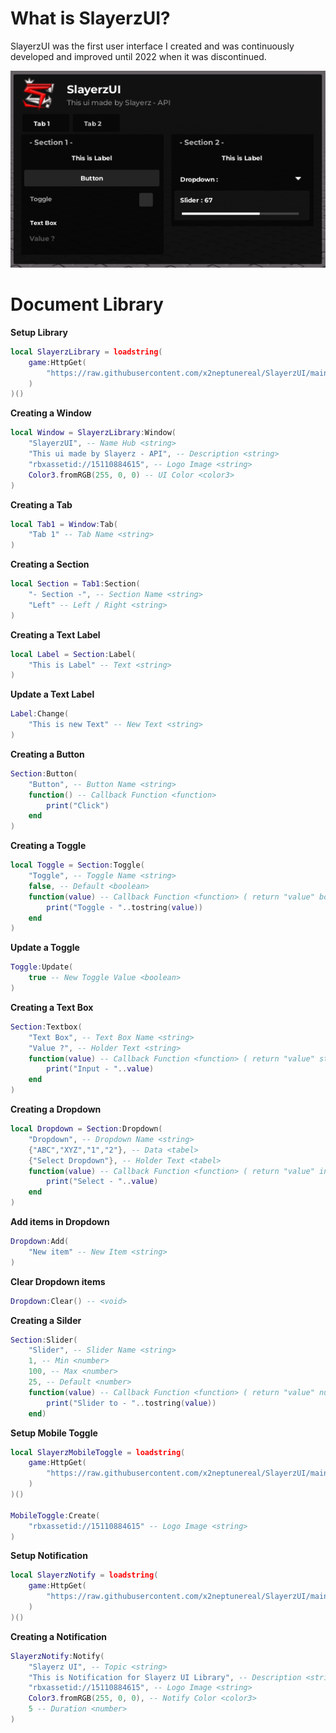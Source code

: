 # What is SlayerzUI?
SlayerzUI was the first user interface I created and was continuously developed and improved until 2022 when it was discontinued.

![Example](https://github.com/x2neptunereal/SlayerzUI/blob/main/Example.png)
# Document Library
**Setup Library**
```lua
local SlayerzLibrary = loadstring(
    game:HttpGet(
        "https://raw.githubusercontent.com/x2neptunereal/SlayerzUI/main/Source/Library.lua"
    )
)()
```
**Creating a Window**
```lua
local Window = SlayerzLibrary:Window(
    "SlayerzUI", -- Name Hub <string>
    "This ui made by Slayerz - API", -- Description <string>
    "rbxassetid://15110884615", -- Logo Image <string>
    Color3.fromRGB(255, 0, 0) -- UI Color <color3>
)
```
**Creating a Tab**
```lua
local Tab1 = Window:Tab(
    "Tab 1" -- Tab Name <string>
)
```
**Creating a Section**
```lua
local Section = Tab1:Section(
    "- Section -", -- Section Name <string>
    "Left" -- Left / Right <string>
)
```
**Creating a Text Label**
```lua
local Label = Section:Label(
    "This is Label" -- Text <string>
)
```
**Update a Text Label**
```lua
Label:Change(
    "This is new Text" -- New Text <string>
)
```
**Creating a Button**
```lua
Section:Button(
    "Button", -- Button Name <string>
    function() -- Callback Function <function>
        print("Click")
    end
)
```
**Creating a Toggle**
```lua
local Toggle = Section:Toggle(
    "Toggle", -- Toggle Name <string>
    false, -- Default <boolean>
    function(value) -- Callback Function <function> ( return "value" boolean )
        print("Toggle - "..tostring(value))
    end
)
```
**Update a Toggle**
```lua
Toggle:Update(
    true -- New Toggle Value <boolean>
)
```
**Creating a Text Box**
```lua
Section:Textbox(
    "Text Box", -- Text Box Name <string>
    "Value ?", -- Holder Text <string>
    function(value) -- Callback Function <function> ( return "value" string )
        print("Input - "..value)
    end
)
```
**Creating a Dropdown**
```lua
local Dropdown = Section:Dropdown(
    "Dropdown", -- Dropdown Name <string>
    {"ABC","XYZ","1","2"}, -- Data <tabel>
    {"Select Dropdown"}, -- Holder Text <tabel>
    function(value) -- Callback Function <function> ( return "value" index in tabel )
        print("Select - "..value)
    end
)
```
**Add items in Dropdown**
```lua
Dropdown:Add(
    "New item" -- New Item <string>
)
```
**Clear Dropdown items**
```lua
Dropdown:Clear() -- <void>
```
**Creating a Silder**
```lua
Section:Slider(
    "Slider", -- Slider Name <string>
    1, -- Min <number>
    100, -- Max <number>
    25, -- Default <number>
    function(value) -- Callback Function <function> ( return "value" number )
        print("Slider to - "..tostring(value))
    end)
```
**Setup Mobile Toggle**
```lua
local SlayerzMobileToggle = loadstring(
    game:HttpGet(
        "https://raw.githubusercontent.com/x2neptunereal/SlayerzUI/main/Source/MobileToggle.lua"
    )
)()

MobileToggle:Create(
    "rbxassetid://15110884615" -- Logo Image <string>
)
```
**Setup Notification**
```lua
local SlayerzNotify = loadstring(
    game:HttpGet(
        "https://raw.githubusercontent.com/x2neptunereal/SlayerzUI/main/Source/Notification.lua"
    )
)()
```
**Creating a Notification**
```lua
SlayerzNotify:Notify(
    "Slayerz UI", -- Topic <string>
    "This is Notification for Slayerz UI Library", -- Description <string>
    "rbxassetid://15110884615", -- Logo Image <string>
    Color3.fromRGB(255, 0, 0), -- Notify Color <color3>
    5 -- Duration <number>
)
```
